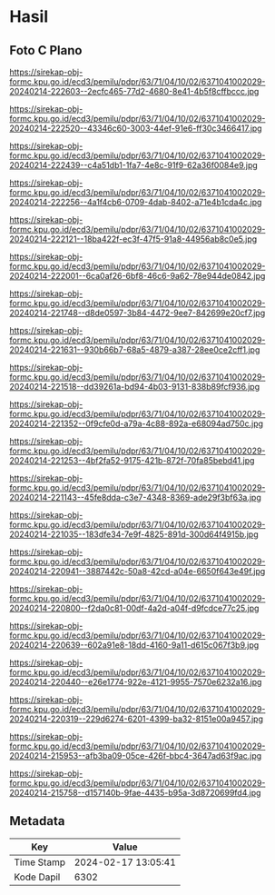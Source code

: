 # Hasil

## Foto C Plano

https://sirekap-obj-formc.kpu.go.id/ecd3/pemilu/pdpr/63/71/04/10/02/6371041002029-20240214-222603--2ecfc465-77d2-4680-8e41-4b5f8cffbccc.jpg

https://sirekap-obj-formc.kpu.go.id/ecd3/pemilu/pdpr/63/71/04/10/02/6371041002029-20240214-222520--43346c60-3003-44ef-91e6-ff30c3466417.jpg

https://sirekap-obj-formc.kpu.go.id/ecd3/pemilu/pdpr/63/71/04/10/02/6371041002029-20240214-222439--c4a51db1-1fa7-4e8c-91f9-62a36f0084e9.jpg

https://sirekap-obj-formc.kpu.go.id/ecd3/pemilu/pdpr/63/71/04/10/02/6371041002029-20240214-222256--4a1f4cb6-0709-4dab-8402-a71e4b1cda4c.jpg

https://sirekap-obj-formc.kpu.go.id/ecd3/pemilu/pdpr/63/71/04/10/02/6371041002029-20240214-222121--18ba422f-ec3f-47f5-91a8-44956ab8c0e5.jpg

https://sirekap-obj-formc.kpu.go.id/ecd3/pemilu/pdpr/63/71/04/10/02/6371041002029-20240214-222001--6ca0af26-6bf8-46c6-9a62-78e944de0842.jpg

https://sirekap-obj-formc.kpu.go.id/ecd3/pemilu/pdpr/63/71/04/10/02/6371041002029-20240214-221748--d8de0597-3b84-4472-9ee7-842699e20cf7.jpg

https://sirekap-obj-formc.kpu.go.id/ecd3/pemilu/pdpr/63/71/04/10/02/6371041002029-20240214-221631--930b66b7-68a5-4879-a387-28ee0ce2cff1.jpg

https://sirekap-obj-formc.kpu.go.id/ecd3/pemilu/pdpr/63/71/04/10/02/6371041002029-20240214-221518--dd39261a-bd94-4b03-9131-838b89fcf936.jpg

https://sirekap-obj-formc.kpu.go.id/ecd3/pemilu/pdpr/63/71/04/10/02/6371041002029-20240214-221352--0f9cfe0d-a79a-4c88-892a-e68094ad750c.jpg

https://sirekap-obj-formc.kpu.go.id/ecd3/pemilu/pdpr/63/71/04/10/02/6371041002029-20240214-221253--4bf2fa52-9175-421b-872f-70fa85bebd41.jpg

https://sirekap-obj-formc.kpu.go.id/ecd3/pemilu/pdpr/63/71/04/10/02/6371041002029-20240214-221143--45fe8dda-c3e7-4348-8369-ade29f3bf63a.jpg

https://sirekap-obj-formc.kpu.go.id/ecd3/pemilu/pdpr/63/71/04/10/02/6371041002029-20240214-221035--183dfe34-7e9f-4825-891d-300d64f4915b.jpg

https://sirekap-obj-formc.kpu.go.id/ecd3/pemilu/pdpr/63/71/04/10/02/6371041002029-20240214-220941--3887442c-50a8-42cd-a04e-6650f643e49f.jpg

https://sirekap-obj-formc.kpu.go.id/ecd3/pemilu/pdpr/63/71/04/10/02/6371041002029-20240214-220800--f2da0c81-00df-4a2d-a04f-d9fcdce77c25.jpg

https://sirekap-obj-formc.kpu.go.id/ecd3/pemilu/pdpr/63/71/04/10/02/6371041002029-20240214-220639--602a91e8-18dd-4160-9a11-d615c067f3b9.jpg

https://sirekap-obj-formc.kpu.go.id/ecd3/pemilu/pdpr/63/71/04/10/02/6371041002029-20240214-220440--e26e1774-922e-4121-9955-7570e6232a16.jpg

https://sirekap-obj-formc.kpu.go.id/ecd3/pemilu/pdpr/63/71/04/10/02/6371041002029-20240214-220319--229d6274-6201-4399-ba32-8151e00a9457.jpg

https://sirekap-obj-formc.kpu.go.id/ecd3/pemilu/pdpr/63/71/04/10/02/6371041002029-20240214-215953--afb3ba09-05ce-426f-bbc4-3647ad63f9ac.jpg

https://sirekap-obj-formc.kpu.go.id/ecd3/pemilu/pdpr/63/71/04/10/02/6371041002029-20240214-215758--d157140b-9fae-4435-b95a-3d8720699fd4.jpg


## Metadata

| Key        | Value               |
| ---------- | ------------------- |
| Time Stamp | 2024-02-17 13:05:41 |
| Kode Dapil | 6302                |



